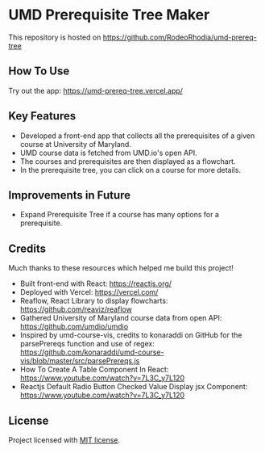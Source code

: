 # UMD Prerequisite Tree Maker

This repository is hosted on https://github.com/RodeoRhodia/umd-prereq-tree

## How To Use

Try out the app: https://umd-prereq-tree.vercel.app/ 

## Key Features
* Developed a front-end app that collects all the prerequisites of a given course at University of Maryland.
* UMD course data is fetched from UMD.io's open API.
* The courses and prerequisites are then displayed as a flowchart.
* In the prerequisite tree, you can click on a course for more details.

## Improvements in Future
* Expand Prerequisite Tree if a course has many options for a prerequisite.

## Credits

Much thanks to these resources which helped me build this project!

* Built front-end with React: https://reactjs.org/
* Deployed with Vercel: https://vercel.com/
* Reaflow, React Library to display flowcharts: https://github.com/reaviz/reaflow
* Gathered University of Maryland course data from open API: https://github.com/umdio/umdio
* Inspired by umd-course-vis, credits to konaraddi on GitHub for the parsePrereqs function and use of regex: https://github.com/konaraddi/umd-course-vis/blob/master/src/parsePrereqs.js
* How To Create A Table Component In React: https://www.youtube.com/watch?v=7L3C_y7L120
* Reactjs Default Radio Button Checked Value Display jsx Component: https://www.youtube.com/watch?v=7L3C_y7L120

## License

Project licensed with [MIT license](./LICENSE).